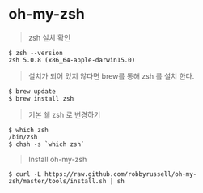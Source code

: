 # oh-my-zsh

> zsh 설치 확인

```
$ zsh --version
zsh 5.0.8 (x86_64-apple-darwin15.0)
```
  
> 설치가 되어 있지 않다면 brew를 통해 zsh 를 설치 한다.

```
$ brew update
$ brew install zsh
```
  
> 기본 쉘 zsh 로 변경하기

```
$ which zsh
/bin/zsh
$ chsh -s `which zsh`
```
  
> Install oh-my-zsh

```
$ curl -L https://raw.github.com/robbyrussell/oh-my-zsh/master/tools/install.sh | sh
```